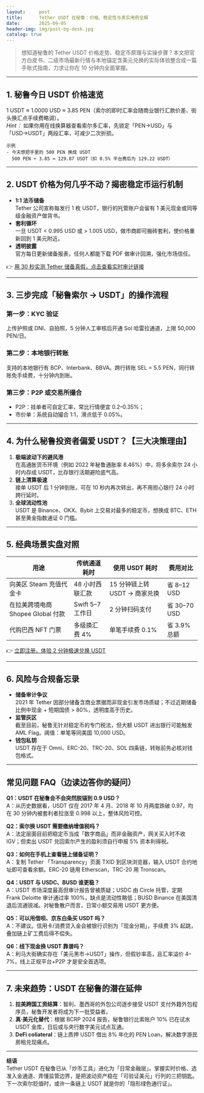 ```yaml
---
layout:     post
title:      Tether USDT 在秘鲁：价格、稳定性与真实用例全解
date:       2025-09-05
header-img: img/post-bg-desk.jpg
catalog: true
---
```


> 想知道秘鲁的 Tether USDT 价格走势、稳定币原理与实操步骤？本文把官方白皮书、二级市场最新行情与本地锚定含美元兑换的实际体验整合成一篇手账式指南，力求让你在 10 分钟内全面掌握。

---

## 1. 秘鲁今日 USDT 价格速览

1 USDT ≈ 1.0000 USD ≈ 3.85 PEN（索尔的即时汇率会随商业银行汇款价差、街头换汇点手续费略调）。  
*Hint：* 如果你用在线换算器查看索尔多汇率，先锁定「PEN→USD」与「USD→USDT」两段汇率，可减少二次折损。

```text
示例  
- 今天想把手里的 500 PEN 换成 USDT  
  500 PEN ÷ 3.85 ≈ 129.87 USDT（扣 0.5% 平台费后为 129.22 USDT）
```

---

## 2. USDT 价格为何几乎不动？揭密稳定币运行机制

- **1:1 法币储备**  
  Tether 公司宣称每发行 1 枚 USDT，银行的托管账户会留有 1 美元现金或同等级金融资产做背书。  
- **套利循环**  
  一旦 USDT < 0.995 USD 或 > 1.005 USD，做市商即可搬砖套利，使价格重新回到 1 美元附近。  
- **透明披露**  
  官方每日更新储备报表，任何人都能下载 PDF 做审计回溯，强化市场信任。  

👉 [用 30 秒实测 Tether 储备真假，点击查看实时审计链接](https://okxdog.com/)

---

## 3. 三步完成「秘鲁索尔 → USDT」的操作流程

### 第一步：KYC 验证  
上传护照或 DNI、自拍照，5 分钟人工审核后开通 Sol 哈雷拉通道，上限 50,000 PEN/日。

### 第二步：本地银行转账  
支持的本地银行有 BCP、Interbank、BBVA。跨行转账 SEL = 5.5 PEN，同行转账免手续费，十分钟内到账。

### 第三步：P2P 或交易所撮合  
- P2P：挂单者可自定汇率，常比行情便宜 0.2–0.35%；  
- 市价单：系统自动撮合 1:1，滑点低于 0.05%。

---

## 4. 为什么秘鲁投资者偏爱 USDT？【三大决策理由】

1. **极端波动下的避风港**  
   在高通胀货币环境（例如 2022 年秘鲁通胀率 8.46%）中，将多余索尔 24 小时内存成 USDT，比存银行活期避险底气高。
2. **链上清算极速**  
   接单 USDT 后 1 分钟到账，可在 10 秒内再次转出，再不用担心银行 24 小时跨行延时。
3. **全球流动性池**  
   USDT 是 Binance、OKX、Bybit 上交易对最多的稳定币，想换成 BTC、ETH 甚至黄金指数通证 0 门槛。

---

## 5. 经典场景实盘对照

| 用途 | 传统通道耗时 | 使用 USDT 耗时 | 费用对比 |
| ---- | ------------ | ------------- | -------- |
| 向美区 Steam 充值代金卡 | 48 小时西联汇款 | 15 分钟链上转 USDT → 商家兑换 | 省 8–12 USD |
| 在拉美跨境电商 Shopee Global 付款 | Swift 5–7 工作日 | 2 分钟扫码支付 | 省 30–70 USD |
| 代购巴西 NFT 门票 | 多级换汇费 4% | 单笔手续费 0.1% | 省 3.9% 总额 |

👉 [立即注册，体验 2 分钟极速兑换 USDT](https://okxdog.com/)

---

## 6. 风险与合规备忘录

- **储备审计争议**  
  2021 年 Tether 因部分储备含商业票据而非现金引发市场质疑；不过近期储备比例中现金 + 短期国债 > 80%，透明度高于历史。
- **监管灰区**  
  截至目前，秘鲁无针对稳定币的专门税法，但大额 USDT 进出银行可能触发 AML  Flag。阈值：单笔等同美国 10,000 USD。
- **钱包私钥**  
  USDT 存在于 Omni、ERC-20、TRC-20、SOL 四条链，转账前务必核对钱包格式。

---

## 常见问题 FAQ（边读边答你的疑问）

**Q1：USDT 在秘鲁会不会突然脱锚到 0.9 USD？**  
A：从历史数据看，USDT 仅在 2017 年 4 月、2018 年 10 月两度跌破 0.97，均在 30 分钟内被套利者拉涨至 0.998 以上，整体风险可控。

**Q2：索尔换 USDT 需要缴纳增值税吗？**  
A：法定层面目前把稳定币当成「数字商品」而非金融资产，网关买入时不收 IGV；但卖出 USDT 兑回索尔产生的盈利须自行申报 5% 资本利得税。

**Q3：如何在手机上查看链上储备证明？**  
A：复制 Tether 「Transparency」页面 TXID 到区块浏览器，输入 USDT 合约地址即可查看余额。ERC-20 链用 Etherscan，TRC-20 用 Tronscan。

**Q4：USDT 与 USDC、BUSD 谁更稳？**  
A：USDT 市场深度最高但审计报告曾被质疑；USDC 由 Circle 托管，定期 Frank Deloitte 审计通过率 100%，缺点是流动性略低；BUSD Binance 在美国清退后流通锐减。对秘鲁散户而言，日常小额交易用 USDT 更方便。

**Q5：可以用借呗、京东白条买 USDT 吗？**  
A：不建议。信用卡/消费贷入金会被银行识别为「现金分期」，手续费 3% 起跳，叠加链上矿工费后得不偿失。

**Q6：线下现金换 USDT 靠谱吗？**  
A：利马大街确实存在「美元黑市→USDT」操作，但假钞率高，且汇率溢价 4–7%，线上正规平台+P2P 才是安全首选项。

---

## 7. 未来趋势：USDT 在秘鲁的潜在延伸

1. **拉美跨国工资结算**：智利、墨西哥的外包公司逐步接受 USDT 支付外籍外包程序员，秘鲁开发者将成为下一批受益者。
2. **真·美元化替代**：根据 BCRP 2024 报告，秘鲁银行比索账户 10% 已在试水 USDT 金库，日后或与央行数字美元试点互通。
3. **DeFi  coliateral**：链上质押 USDT 借出 8% 年化的 PEN Loan，解决数字游民房租兑现痛点。

---

**结语**  
Tether USDT 在秘鲁已从「炒币工具」进化为「日常金融层」。掌握实时价格、选准入金通道、弄懂监管边界，是把波动资产稳在「可验证美元」行列的三把钥匙。下一次索尔贬值时，或许一条链上 USDT 就是你的「隐形绿色通行证」。